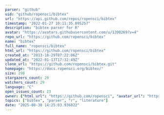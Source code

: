 ```yaml
---
parser: "github"
uid: "github/ropensci/bibtex"
url: "https://api.github.com/repos/ropensci/bibtex"
timestamp: "2022-01-27 10:11:35.095257"
description: "bibtex parser for R"
avatar: "https://avatars.githubusercontent.com/u/1200269?v=4"
repo_url: "https://github.com/ropensci/bibtex"
name: "bibtex"
full_name: "ropensci/bibtex"
html_url: "https://github.com/ropensci/bibtex"
created_at: "2013-10-29T07:22:06Z"
updated_at: "2022-01-13T17:32:49Z"
clone_url: "https://github.com/ropensci/bibtex.git"
homepage: "https://docs.ropensci.org/bibtex/"
size: 298
stargazers_count: 29
watchers_count: 29
language: "C"
open_issues_count: 23
owner: {"html_url": "https://github.com/ropensci", "avatar_url": "https://avatars.githubusercontent.com/u/1200269?v=4", "login": "ropensci", "type": "Organization"}
topics: ["bibtex", "parser", "r", "literature"]
date: "2025-08-30 14:25:03.936822"
---
```

